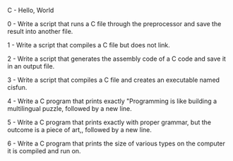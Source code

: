 C - Hello, World                                                                                                                                                                                

                                                                                                                                                                                                

0 - Write a script that runs a C file through the preprocessor and save the result into another file.                                                                                           

                                                                                                                                                                                                

1 - Write a script that compiles a C file but does not link.                                                                                                                                    

                                                                                                                                                                                                

2 - Write a script that generates the assembly code of a C code and save it in an output file.                                                                                                  

                                                                                                                                                                                                

3 - Write a script that compiles a C file and creates an executable named cisfun.                                                                                                               

                                                                                                                                                                                                

4 - Write a C program that prints exactly "Programming is like building a multilingual puzzle, followed by a new line.                                                                          

                                                                                                                                                                                                

5 - Write a C program that prints exactly with proper grammar, but the outcome is a piece of art,, followed by a new line.                                                                      

                                                                                                                                                                                                

6 - Write a C program that prints the size of various types on the computer it is compiled and run on. 

